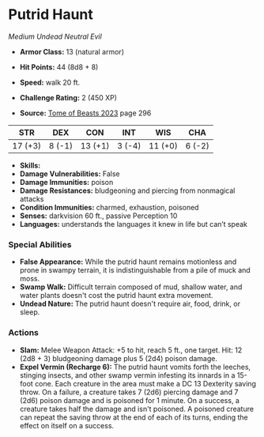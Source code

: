 # Putrid Haunt

*Medium* *Undead* *Neutral Evil*

- **Armor Class:** 13 (natural armor)
- **Hit Points:** 44 (8d8 + 8)
- **Speed:** walk 20 ft.

- **Challenge Rating:** 2 (450 XP)
- **Source:** [Tome of Beasts 2023](https://koboldpress.com/kpstore/product/tome-of-beasts-1-2023-edition/) page 296

| STR | DEX | CON | INT | WIS | CHA |
| --- | --- | --- | --- | --- | --- |
| 17 (+3) | 8 (-1) | 13 (+1) | 3 (-4) | 11 (+0) | 6 (-2) |

- **Skills:** 
- **Damage Vulnerabilities:** False
- **Damage Immunities:** poison
- **Damage Resistances:** bludgeoning and piercing from nonmagical attacks
- **Condition Immunities:** charmed, exhaustion, poisoned
- **Senses:** darkvision 60 ft., passive Perception 10
- **Languages:** understands the languages it knew in life but can’t speak

### Special Abilities

- **False Appearance:** While the putrid haunt remains motionless and prone in swampy terrain, it is indistinguishable from a pile of muck and moss.
- **Swamp Walk:** Difficult terrain composed of mud, shallow water, and water plants doesn't cost the putrid haunt extra movement.
- **Undead Nature:** The putrid haunt doesn't require air, food, drink, or sleep.

### Actions

- **Slam:** Melee Weapon Attack: +5 to hit, reach 5 ft., one target. Hit: 12 (2d8 + 3) bludgeoning damage plus 5 (2d4) poison damage.
- **Expel Vermin (Recharge 6):** The putrid haunt vomits forth the leeches, stinging insects, and other swamp vermin infesting its innards in a 15-foot cone. Each creature in the area must make a DC 13 Dexterity saving throw. On a failure, a creature takes 7 (2d6) piercing damage and 7 (2d6) poison damage and is poisoned for 1 minute. On a success, a creature takes half the damage and isn't poisoned. A poisoned creature can repeat the saving throw at the end of each of its turns, ending the effect on itself on a success.
